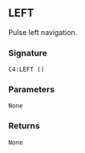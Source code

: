 ## LEFT

Pulse left navigation.


### Signature

`C4:LEFT ()`


### Parameters

`None`


### Returns

`None`
